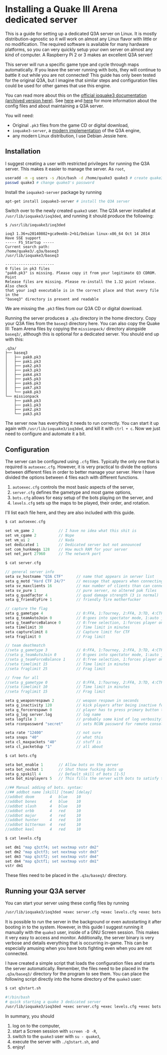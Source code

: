 Installing a Quake III Arena dedicated server
=============================================

This is a guide for setting up a dedicated Q3A server on Linux. It is mostly
distribution-agnostic so it will work on almost any Linux flavor with little or
no modification. The required software is available for many hardware platforms,
so you can very quickly setup your own server on almost any kind of computer. A
Raspberry Pi 2 or 3 makes an excellent Q3A server!

This server will run a specific game type and cycle through maps automatically.
If you leave the server running with bots, they will continue to battle it out
while you are not connected! This guide has only been tested for the original
Q3A, but I imagine that similar steps and configuration files could be used for
other games that use this engine.

You can read more about this on the
[official ioquake3 documentation](https://ioquake3.org/help/sys-admin-guide/) 
[(archived version here)](https://web.archive.org/web/20160126100116/http://wiki.ioquake3.org/Sys_Admin_Guide#So.2C_You.27ve_Decided_to_Start_a_Dedicated_Quake_3:_Arena_Server).
See
[here](http://www.3dgw.com/guides/q3a/index.php3?page=configs.htm#servercfg) and
[here](https://www.quake3world.com/q3guide/servers.html) for more information about
the config files and about maintaining a Q3A server.

You will need:

* Original `.pk3` files from the game CD or digital download,
* `ioquake3-server`, a [modern implementation](http://ioquake3.org) 
    of the Q3A engine,
* any modern Linux distribution, I use Debian Jessie here.


Installation
---------------------------------------------

I suggest creating a user with restricted privileges for running the Q3A server.
This makes it easier to manage the server. As `root`,

```sh
useradd -m -g users -s /bin/bash -d /home/quake3 quake3 # create quake3 user
passwd quake3 # change quake3's password
```

Install the `ioquake3-server` package by running

```sh
apt-get install ioquake3-server # install the Q3A server
```

Switch over to the newly created `quake3` user. The Q3A server installed at
`/usr/lib/ioquake3/ioq3ded`, and running it should produce the following:

```
$ /usr/lib/ioquake3/ioq3ded

ioq3 1.36+u20140802+gca9eebb-2+b1/Debian linux-x86_64 Oct 14 2014
Have SSE support
----- FS_Startup -----
Current search path:
/home/quake3/.q3a/baseq3
/usr/lib/ioquake3/baseq3

----------------------
0 files in pk3 files
"pak0.pk3" is missing. Please copy it from your legitimate Q3 CDROM. Point
Release files are missing. Please re-install the 1.32 point release. Also check
that your ioq3 executable is in the correct place and that every file in the
"baseq3" directory is present and readable
```

We are missing the `.pk3` files from our Q3A CD or digital download.

Running the server produces a `.q3a` directory in the home directory. Copy your
Q3A files from the `baseq3` directory here. You can also copy the Quake III:
Team Arena files by copying the `missionpack/` directory alongside `baseq3/`,
although this is optional for a dedicated server. You should end up with this:

```
.q3a/
├── baseq3
│   ├── pak0.pk3
│   ├── pak1.pk3
│   ├── pak2.pk3
│   ├── pak3.pk3
│   ├── pak4.pk3
│   ├── pak5.pk3
│   ├── pak6.pk3
│   ├── pak7.pk3
│   └── pak8.pk3
└── missionpack
    ├── pak0.pk3
    ├── pak1.pk3
    ├── pak2.pk3
    └── pak3.pk3
```

The server now has everything it needs to run correctly. You can start it up
again with `/usr/lib/ioquake3/ioq3ded`, and kill it with `ctrl + c`. Now we just
need to configure and automate it a bit.


Configuration
---------------------------------------------

The server can be configured using `.cfg` files. Typically the only one that is
required is `autoexec.cfg`. However, it is very practical to divide the options
between different files in order to better manage your server. Here I have
divided the options between 4 files each with different functions.

1. `autoexec.cfg` controls the most basic aspects of the server,
2. `server.cfg` defines the gametype and most game options,
3. `bots.cfg` allows for easy setup of the bots playing on the server, and
4. `levels.cfg` sets up the maps to be played, their order, and rotation.

I'll list each file here, and they are also included with this guide.

```c
$ cat autoexec.cfg

set vm_game 2           // I have no idea what this shit is
set vm_cgame 2          // Nope
set vm_ui 2             // Nada
set dedicated 1         // Dedicated server but not announced
set com_hunkmegs 128    // How much RAM for your server
set net_port 27960      // The network port
```

```c
$ cat server.cfg

// general server info
seta sv_hostname "Q3A CTF"      // name that appears in server list
seta g_motd "Hard CTF 24/7"     // message that appears when connecting
seta sv_maxclients 16           // max number of clients than can connect
seta sv_pure 1                  // pure server, no altered pak files
seta g_quadfactor 4             // quad damage strength (3 is normal)
seta g_friendlyFire 1           // friendly fire motherfucker

// capture the flag
seta g_gametype 4               // 0:FFA, 1:Tourney, 2:FFA, 3:TD, 4:CTF
seta g_teamAutoJoin 0           // 0:goes into spectator mode, 1:auto joins a team 
seta g_teamForceBalance 0       // 0:free selection, 1:forces player on weak team
seta timelimit 30               // Time limit in minutes
seta capturelimit 8             // Capture limit for CTF
seta fraglimit 0                // Frag limit

// team deathmatch
//seta g_gametype 3             // 0:FFA, 1:Tourney, 2:FFA, 3:TD, 4:CTF
//seta g_teamAutoJoin 0         // 0:goes into spectator mode, 1:auto joins a team
//seta g_teamForceBalance 1     // 0:free selection, 1:forces player on weak team
//seta timelimit 15             // Time limit in minutes
//seta fraglimit 25             // Frag limit

// free for all
//seta g_gametype 0             // 0:FFA, 1:Tourney, 2:FFA, 3:TD, 4:CTF
//seta timelimit 10             // Time limit in minutes
//seta fraglimit 15             // Frag limit

seta g_weaponrespawn 2          // weapon respawn in seconds 
seta g_inactivity 120           // kick players after being inactive for x seconds
seta g_forcerespawn 0           // player has to press primary button to respawn
seta g_log server.log           // log name
seta logfile 3                  // probably some kind of log verbosity?   
seta rconpassword "secret"      // sets RCON password for remote console

seta rate "12400"               // not sure
seta snaps "40"                 // what this
seta cl_maxpackets "40"         // stuff is
seta cl_packetdup "1"           // all about
```

```c
$ cat bots.cfg

seta bot_enable 1       // Allow bots on the server
seta bot_nochat 1       // Shut those fucking bots up
seta g_spskill 4        // Default skill of bots [1-5] 
seta bot_minplayers 5   // This fills the server with bots to satisfy the minimum

//## Manual adding of bots. syntax:
//## addbot name [skill] [team] [delay]
//addbot doom       4   blue    10
//addbot bones      4   blue    10
//addbot slash      4   blue    10
//addbot orbb       4   red     10
//addbot major      4   red     10
//addbot hunter     4   red     10
//addbot bitterman  4   red     10
//addbot keel       4   red     10
```

```c
$ cat levels.cfg

set dm1 "map q3ctf4; set nextmap vstr dm2"
set dm2 "map q3ctf3; set nextmap vstr dm3"
set dm3 "map q3ctf2; set nextmap vstr dm4"
set dm4 "map q3ctf1; set nextmap vstr dm1"
vstr dm1
```

These files need to be placed in the `.q3a/baseq3/` directory.


Running your Q3A server
---------------------------------------------

You can start your server using these config files by running

```sh
/usr/lib/ioquake3/ioq3ded +exec server.cfg +exec levels.cfg +exec bots.cfg
```

It is possible to run the server in the background or even autostarting it after
booting in to the system. However, in this guide I suggest running it manually
with the `quake3` user, inside of a GNU Screen session. This makes it very easy
to access and monitor. Additionally, the server binary is very verbose and
details everything that is occurring in-game. This can be especially amusing
when you have bots fighting even when you are not connected.

I have created a simple script that loads the configuration files and starts the
server automatically. Remember, the files need to be placed in the
`.q3a/baseq3/` directory for the program to see them. You can place the
following script directly into the home directory of the `quake3` user:

```sh
$ cat q3start.sh

#!/bin/bash
# quick starting a quake 3 dedicated server
/usr/lib/ioquake3/ioq3ded +exec server.cfg +exec levels.cfg +exec bots.cfg
```

In summary, you should

1. log on to the computer,
2. start a Screen session with `screen -D -R`,
3. switch to the `quake3` user with `su - quake3`,
4. execute the server with `./q3start.sh`, and
5. enjoy!

